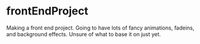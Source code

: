 # frontEndProject

Making a front end project.  Going to have lots of fancy animations, fadeins, and background effects.  Unsure of what to base it on just yet.
